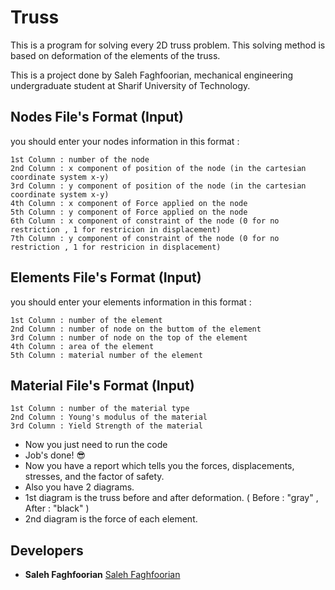 # Truss
This is a program for solving every 2D truss problem. This solving method is based on deformation of the elements of the truss.

This is a project done by Saleh Faghfoorian, mechanical engineering undergraduate student at Sharif University of Technology.

## Nodes File's Format (Input)
you should enter your nodes information in this format :
```
1st Column : number of the node
2nd Column : x component of position of the node (in the cartesian coordinate system x-y)
3rd Column : y component of position of the node (in the cartesian coordinate system x-y)
4th Column : x component of Force applied on the node
5th Column : y component of Force applied on the node
6th Column : x component of constraint of the node (0 for no restriction , 1 for restricion in displacement)
7th Column : y component of constraint of the node (0 for no restriction , 1 for restricion in displacement)
```
## Elements File's Format (Input)
you should enter your elements information in this format :
```
1st Column : number of the element
2nd Column : number of node on the buttom of the element
3rd Column : number of node on the top of the element
4th Column : area of the element
5th Column : material number of the element
```

## Material File's Format (Input)
```
1st Column : number of the material type
2nd Column : Young's modulus of the material
3rd Column : Yield Strength of the material
```
* Now you just need to run the code
* Job's done! :sunglasses:
* Now you have a report which tells you the forces, displacements, stresses, and the factor of safety.
* Also you have 2 diagrams.
* 1st diagram is the truss before and after deformation. ( Before : "gray" , After : "black" )
* 2nd diagram is the force of each element.

## Developers
* **Saleh Faghfoorian** [Saleh Faghfoorian](https://github.com/saleh-faghfoorian)
